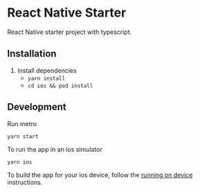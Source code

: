 # React Native Starter

React Native starter project with typescript.

## Installation

1. Install dependencies
    - `yarn install`
    - `cd ios && pod install`

## Development

Run metro

`yarn start`

To run the app in an ios simulator

`yarn ios`

To build the app for your ios device, follow the [running on device](https://reactnative.dev/docs/running-on-device) instructions.
